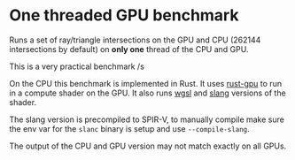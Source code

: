 # One threaded GPU benchmark

Runs a set of ray/triangle intersections on the GPU and CPU (262144 intersections by default) on **only one** thread of the CPU and GPU.

This is a very practical benchmark /s

On the CPU this benchmark is implemented in Rust. It uses [rust-gpu](https://github.com/EmbarkStudios/rust-gpu) to run in a compute shader on the GPU. It also runs [wgsl](https://www.w3.org/TR/WGSL/) and [slang](https://github.com/shader-slang/slang) versions of the shader.

The slang version is precompiled to SPIR-V, to manually compile make sure the env var for the `slanc` binary is setup and use `--compile-slang`.

The output of the CPU and GPU version may not match exactly on all GPUs.
